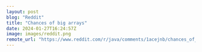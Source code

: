 ```yaml
---
layout: post
blog: "Reddit"
title: "Chances of big arrays"
date: 2024-01-27T16:24:57Z
image: images/reddit.png
remote_url: "https://www.reddit.com/r/java/comments/1acejnb/chances_of_big_arrays/"
---
```

